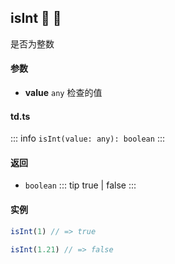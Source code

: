 ## isInt :tada: :100: 
是否为整数
#### 参数 
- **value** `any` 检查的值
 
#### td.ts
::: info
`isInt(value: any): boolean`
:::
#### 返回 
- `boolean` 
::: tip
true | false
:::
#### 实例 
```ts
isInt(1) // => true
```
```ts
isInt(1.21) // => false
```
